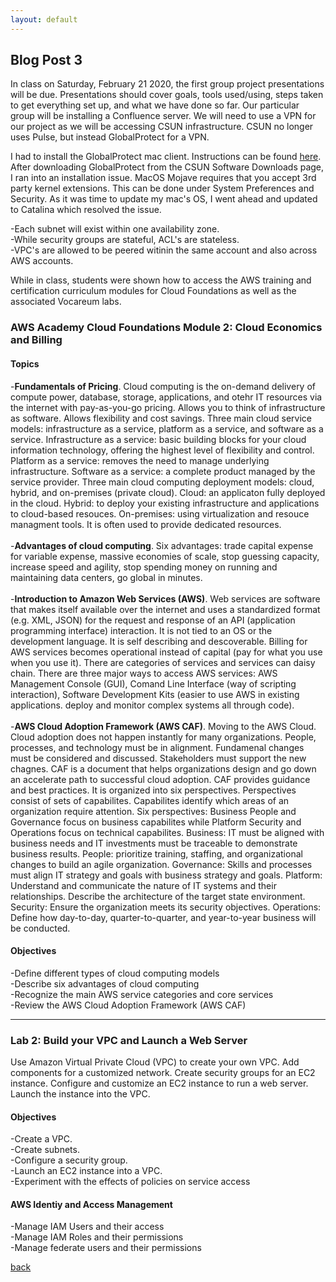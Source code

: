 ```yaml
---
layout: default
---
```


## Blog Post 3

In class on Saturday, February 21 2020, the first group project presentations will be due. Presentations should cover goals, tools used/using, steps taken to get everything set up, and what we have done so far. Our particular group will be installing a Confluence server. We will need to use a VPN for our project as we will be accessing CSUN infrastructure. CSUN no longer uses Pulse, but instead GlobalProtect for a VPN. 

I had to install the GlobalProtect mac client. Instructions can be found [here](https://www.csun.edu/sites/default/files/vpn-global-protect-mac-020320.pdf). After downloading GlobalProtect from the CSUN Software Downloads page, I ran into an installation issue. MacOS Mojave requires that you accept 3rd party kernel extensions. This can be done under System Preferences and Security. As it was time to update my mac's OS, I went ahead and updated to Catalina which resolved the issue. 

-Each subnet will exist within one availability zone. 
<br>
-While security groups are stateful, ACL's are stateless.
<br>
-VPC's are allowed to be peered witinin the same account and also across AWS accounts.

While in class, students were shown how to access the AWS training and certification curriculum modules for Cloud Foundations as well as the associated Vocareum labs. 

### AWS Academy  Cloud Foundations Module 2: Cloud Economics and Billing

#### Topics

-**Fundamentals of Pricing**. Cloud computing is the on-demand delivery of compute power, database, storage, applications, and otehr IT resources via the internet with pay-as-you-go pricing. Allows you to think of infrastructure as software. Allows flexibility and cost savings. Three main cloud service models: infrastructure as a service, platform as a service, and software as a service. Infrastructure as a service: basic building blocks for your cloud information technology, offering the highest level of flexibility and control. Platform as a service: removes the need to manage underlying infrastructure. Software as a service: a complete product managed by the service provider. Three main cloud computing deployment models: cloud, hybrid, and on-premises (private cloud). Cloud: an applicaton fully deployed in the cloud. Hybrid: to deploy your existing infrastructure and applications to cloud-based resouces. On-premises: using virtualization and resouce managment tools. It is often used to provide dedicated resources. 
<br>
<br>
-**Advantages of cloud computing**. Six advantages: trade capital expense for variable expense, massive economies of scale, stop guessing capacity, increase speed and agility, stop spending money on running and maintaining data centers, go global in minutes.
<br>
<br>
-**Introduction to Amazon Web Services (AWS)**. Web services are software that makes itself available over the internet and uses a standardized format (e.g. XML, JSON) for the request and response of an API (application programming interface) interaction. It is not tied to an OS or the development language. It is self describing and descoverable. Billing for AWS services becomes operational instead of capital (pay for what you use when you use it). There are categories of services and services can daisy chain. There are three major ways to access AWS services: AWS Management Console (GUI), Comand Line Interface (way of scripting interaction), Software Development Kits (easier to use AWS in existing applications. deploy and monitor complex systems all through code).   
<br>
-**AWS Cloud Adoption Framework (AWS CAF)**. Moving to the AWS Cloud. Cloud adoption does not happen instantly for many organizations. People, processes, and technology must be in alignment. Fundamenal changes must be considered and discussed. Stakeholders must support the new chagnes. CAF is a document that helps organizations design and go down an accelerate path to successful cloud adoption. CAF provides guidance and best practices. It is organized into six perspectives. Perspectives consist of sets of capabilites. Capabilites identify which areas of an organization require attention. Six perspectives: Business People and Governance focus on business capabilites while Platform Security and Operations focus on technical capabilites. Business: IT must be aligned with business needs and IT investments must be traceable to demonstrate business results. People: prioritize training, staffing, and organizational changes to build an agile organization. Governance: Skills and processes must align IT strategy and goals with business strategy and goals. Platform: Understand and communicate the nature of IT systems and their relationships. Describe the architecture of the target state environment. Security: Ensure the organization meets its security objectives. Operations: Define how day-to-day, quarter-to-quarter, and year-to-year business will be conducted. 

#### Objectives

-Define different types of cloud computing models
<br>
-Describe six advantages of cloud computing
<br>
-Recognize the main AWS service categories and core services
<br>
-Review the AWS Cloud Adoption Framework (AWS CAF)

---

### Lab 2: Build your VPC and Launch a Web Server

Use Amazon Virtual Private Cloud (VPC) to create your own VPC. Add components for a customized network. Create security groups for an EC2 instance. Configure and customize an EC2 instance to run a web server. Launch the instance into the VPC.

#### Objectives

-Create a VPC.
<br>
-Create subnets.
<br>
-Configure a security group.
<br>
-Launch an EC2 instance into a VPC.
<br>
-Experiment with the effects of policies on service access

#### AWS Identiy and Access Management

-Manage IAM Users and their access
<br>
-Manage IAM Roles and their permissions
<br>
-Manage federate users and their permissions




[back](../blog.html)
